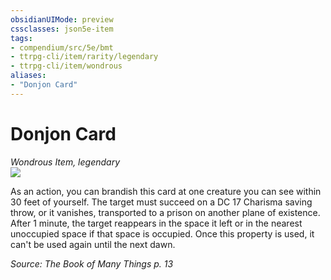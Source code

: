 ```yaml
---
obsidianUIMode: preview
cssclasses: json5e-item
tags:
- compendium/src/5e/bmt
- ttrpg-cli/item/rarity/legendary
- ttrpg-cli/item/wondrous
aliases: 
- "Donjon Card"
---
```

# Donjon Card
*Wondrous Item, legendary*  
![](/3-Mechanics/CLI/decks/img/deck-of-many-things-17-donjon.webp#right)  


As an action, you can brandish this card at one creature you can see within 30 feet of yourself. The target must succeed on a DC 17 Charisma saving throw, or it vanishes, transported to a prison on another plane of existence. After 1 minute, the target reappears in the space it left or in the nearest unoccupied space if that space is occupied. Once this property is used, it can't be used again until the next dawn.

*Source: The Book of Many Things p. 13*